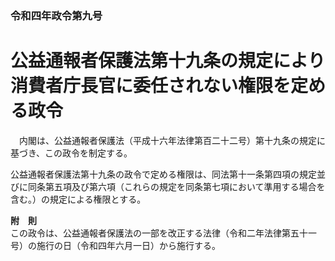### 令和四年政令第九号  
# 公益通報者保護法第十九条の規定により消費者庁長官に委任されない権限を定める政令  
　内閣は、公益通報者保護法（平成十六年法律第百二十二号）第十九条の規定に基づき、この政令を制定する。  
  
公益通報者保護法第十九条の政令で定める権限は、同法第十一条第四項の規定並びに同条第五項及び第六項（これらの規定を同条第七項において準用する場合を含む。）の規定による権限とする。  
  
**附　則**  
この政令は、公益通報者保護法の一部を改正する法律（令和二年法律第五十一号）の施行の日（令和四年六月一日）から施行する。  
  

